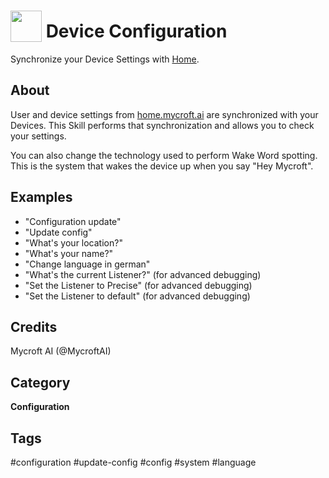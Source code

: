 # <img src='https://raw.githack.com/FortAwesome/Font-Awesome/master/svgs/solid/cogs.svg' card_color='#22a7f0' width='50' height='50' style='vertical-align:bottom'/> Device Configuration
Synchronize your Device Settings with [Home](https://home.mycroft.ai).

## About
User and device settings from [home.mycroft.ai](https://home.mycroft.ai) are
synchronized with your Devices.  This Skill performs that synchronization and
allows you to check your settings.

You can also change the technology used to perform Wake Word spotting.  This is
the system that wakes the device up when you say "Hey Mycroft".

## Examples
* "Configuration update"
* "Update config"
* "What's your location?"
* "What's your name?"
* "Change language in german"
* "What's the current Listener?" (for advanced debugging)
* "Set the Listener to Precise" (for advanced debugging)
* "Set the Listener to default" (for advanced debugging)

## Credits
Mycroft AI (@MycroftAI)

## Category
**Configuration**

## Tags
#configuration
#update-config
#config
#system
#language

